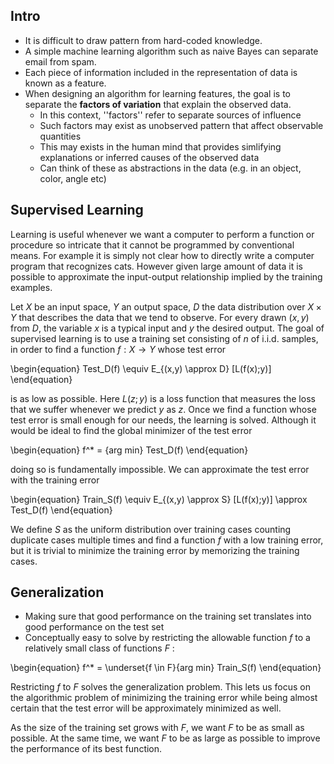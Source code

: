 ## Intro
- It is difficult to draw pattern from hard-coded knowledge.
- A simple machine learning algorithm such as naive Bayes can separate email from spam.
- Each piece of information included in the representation of data is known as a feature.
- When designing an algorithm for learning features, the goal is to separate the $\textbf{factors
of variation}$ that explain the observed data.
    - In this context, ''factors'' refer to separate sources of influence
    - Such factors may exist as unobserved pattern that affect observable quantities
    - This may exists in the human mind that provides simlifying explanations or inferred causes of the
    observed data
    - Can think of these as abstractions in the data (e.g. in an object, color, angle etc)

## Supervised Learning

Learning is useful whenever we want a computer to perform a function or procedure so intricate that it cannot be programmed
by conventional means.
For example it is simply not clear how to directly write a computer program that recognizes cats.
However given large amount of data it is possible to approximate the input-output relationship
implied by the training examples.

Let $X$ be an input space, $Y$ an output space, $D$ the data distribution over $X \times Y$ that describes
the data that we tend to observe.
For every drawn $(x,y)$ from $D$, the variable $x$ is a typical input and $y$ the desired output.
The goal of supervised learning is to use a training set consisting of $n$ of i.i.d. samples,
in order to find a function $f: X \rightarrow Y$ whose test error

\begin{equation}
  Test_D(f) \equiv E_{(x,y) \approx D} [L(f(x);y)]
\end{equation}

is as low as possible. Here $L(z;y)$ is a loss function that measures the loss that we suffer whenever we
predict $y$ as $z$. Once we find a function whose test error is small enough for our needs, the learning is
solved. Although it would be ideal to find the global minimizer of the test error

\begin{equation}
  f^* =  {arg min} Test_D(f)
\end{equation}

doing so is fundamentally impossible. We can approximate the test error with the training error

\begin{equation}
  Train_S(f)  \equiv E_{(x,y) \approx S} [L(f(x);y)] \approx Test_D(f)
\end{equation}

We define $S$ as the uniform distribution over training cases counting duplicate cases multiple times and find a
function $f$ with a low training error, but it is trivial to minimize the training error by memorizing
the training cases.

## Generalization
- Making sure that good performance on the training set translates into good performance on the test set
- Conceptually easy to solve by restricting the allowable function $f$ to a relatively small class of
functions $F$ :

\begin{equation}
  f^* = \underset{f \in F}{arg min} Train_S(f)
\end{equation}

Restricting $f$ to $F$ solves the generalization problem. This lets us focus on the algorithmic problem
of minimizing the training error while being almost certain that the test error will be approximately
minimized as well.

As the size of the training set grows with $F$, we want $F$ to be as small as possible.
At the same time, we want $F$ to be as large as possible to improve the performance of its best function.

